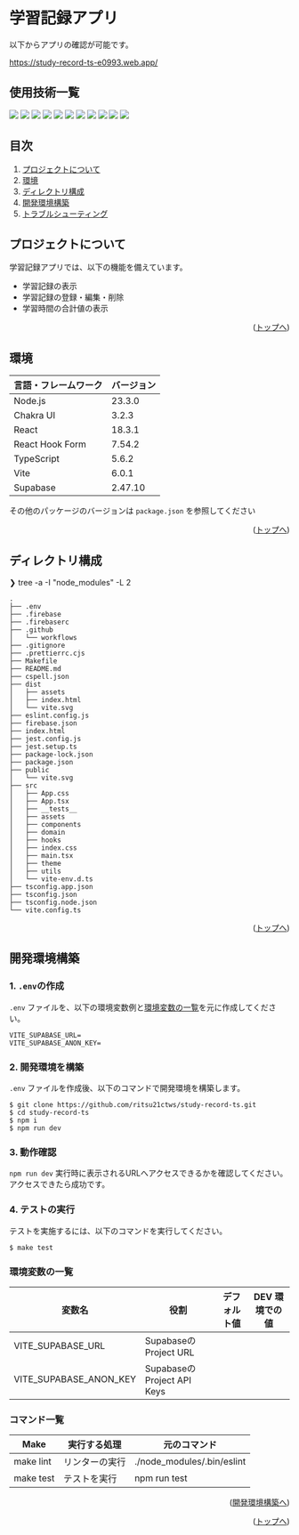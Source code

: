 <div id="top"></div>

# 学習記録アプリ

以下からアプリの確認が可能です。

https://study-record-ts-e0993.web.app/

## 使用技術一覧

<!-- シールド一覧 -->
<!-- 該当するプロジェクトの中から任意のものを選ぶ-->
<p style="display: inline">
  <!-- フロントエンド -->
  <img src="https://img.shields.io/badge/Node.js-000000?logo=node.js&style=for-the-badge">
  <img src="https://img.shields.io/badge/Chakra UI-000000?logo=chakraui&style=for-the-badge">
  <img src="https://img.shields.io/badge/React-000000?logo=react&style=for-the-badge">
  <img src="https://img.shields.io/badge/React Hook Form-000000?logo=reacthookform&style=for-the-badge">
  <img src="https://img.shields.io/badge/TypeScript-000000?logo=typescript&style=for-the-badge">
  <!-- テスト -->
  <img src="https://img.shields.io/badge/Jest-000000?logo=jest&style=for-the-badge&logoColor=C21325">
  <img src="https://img.shields.io/badge/Testing Library-000000?logo=testinglibrary&style=for-the-badge">
  <!-- インフラ -->
  <img src="https://img.shields.io/badge/Vite-000000?logo=vite&style=for-the-badge">
  <img src="https://img.shields.io/badge/Supabase-000000?logo=supabase&style=for-the-badge">
  <img src="https://img.shields.io/badge/Firebase-000000?logo=firebase&style=for-the-badge&logoColor=DD2C00">
  <img src="https://img.shields.io/badge/GitHub Actions-000000.svg?logo=githubactions&style=for-the-badge">
</p>

## 目次

1. [プロジェクトについて](#プロジェクトについて)
2. [環境](#環境)
3. [ディレクトリ構成](#ディレクトリ構成)
4. [開発環境構築](#開発環境構築)
5. [トラブルシューティング](#トラブルシューティング)

## プロジェクトについて

学習記録アプリでは、以下の機能を備えています。

- 学習記録の表示
- 学習記録の登録・編集・削除
- 学習時間の合計値の表示

<p align="right">(<a href="#top">トップへ</a>)</p>

## 環境

| 言語・フレームワーク | バージョン |
| -------------------- | ---------- |
| Node.js              | 23.3.0     |
| Chakra UI            | 3.2.3      |
| React                | 18.3.1     |
| React Hook Form      | 7.54.2     |
| TypeScript           | 5.6.2      |
| Vite                 | 6.0.1      |
| Supabase             | 2.47.10    |

その他のパッケージのバージョンは `package.json` を参照してください

<p align="right">(<a href="#top">トップへ</a>)</p>

## ディレクトリ構成

❯ tree -a -I "node_modules" -L 2

```
.
├── .env
├── .firebase
├── .firebaserc
├── .github
│   └── workflows
├── .gitignore
├── .prettierrc.cjs
├── Makefile
├── README.md
├── cspell.json
├── dist
│   ├── assets
│   ├── index.html
│   └── vite.svg
├── eslint.config.js
├── firebase.json
├── index.html
├── jest.config.js
├── jest.setup.ts
├── package-lock.json
├── package.json
├── public
│   └── vite.svg
├── src
│   ├── App.css
│   ├── App.tsx
│   ├── __tests__
│   ├── assets
│   ├── components
│   ├── domain
│   ├── hooks
│   ├── index.css
│   ├── main.tsx
│   ├── theme
│   ├── utils
│   └── vite-env.d.ts
├── tsconfig.app.json
├── tsconfig.json
├── tsconfig.node.json
└── vite.config.ts
```

<p align="right">(<a href="#top">トップへ</a>)</p>

## 開発環境構築

### 1. `.env`の作成

`.env` ファイルを、以下の環境変数例と[環境変数の一覧](#環境変数の一覧)を元に作成してください。

```
VITE_SUPABASE_URL=
VITE_SUPABASE_ANON_KEY=
```

### 2. 開発環境を構築

`.env` ファイルを作成後、以下のコマンドで開発環境を構築します。

```
$ git clone https://github.com/ritsu21ctws/study-record-ts.git
$ cd study-record-ts
$ npm i
$ npm run dev
```

### 3. 動作確認

`npm run dev` 実行時に表示されるURLへアクセスできるかを確認してください。<br>
アクセスできたら成功です。

### 4. テストの実行

テストを実施するには、以下のコマンドを実行してください。

```
$ make test
```

### 環境変数の一覧

| 変数名                 | 役割                       | デフォルト値 | DEV 環境での値 |
| ---------------------- | -------------------------- | ------------ | -------------- |
| VITE_SUPABASE_URL      | SupabaseのProject URL      |              |                |
| VITE_SUPABASE_ANON_KEY | SupabaseのProject API Keys |              |                |

### コマンド一覧

| Make      | 実行する処理   | 元のコマンド               |
| --------- | -------------- | -------------------------- |
| make lint | リンターの実行 | ./node_modules/.bin/eslint |
| make test | テストを実行   | npm run test               |

<p align="right">(<a href="#開発環境構築">開発環境構築へ</a>)</p>
<p align="right">(<a href="#top">トップへ</a>)</p>
